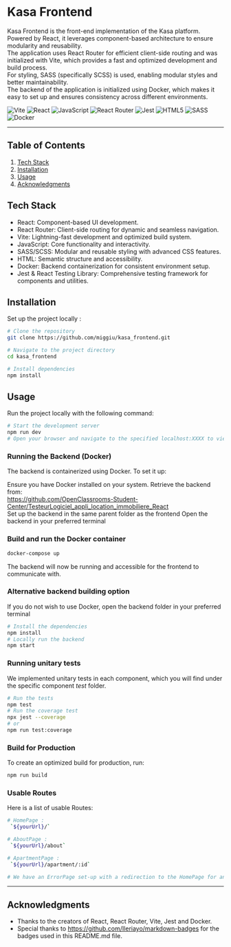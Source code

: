 # Kasa Frontend
Kasa Frontend is the front-end implementation of the Kasa platform.<br>Powered by React, it leverages component-based architecture to ensure modularity and reusability.<br>The application uses React Router for efficient client-side routing and was initialized with Vite, which provides a fast and optimized development and build process.<br>For styling, SASS (specifically SCSS) is used, enabling modular styles and better maintainability.<br>The backend of the application is initialized using Docker, which makes it easy to set up and ensures consistency across different environments.


![Vite](https://img.shields.io/badge/vite-%23646CFF.svg?style=for-the-badge&logo=vite&logoColor=white)
![React](https://img.shields.io/badge/react-%2320232a.svg?style=for-the-badge&logo=react&logoColor=%2361DAFB)
![JavaScript](https://img.shields.io/badge/javascript-%23323330.svg?style=for-the-badge&logo=javascript&logoColor=%23F7DF1E)
![React Router](https://img.shields.io/badge/React_Router-CA4245?style=for-the-badge&logo=react-router&logoColor=white)
![Jest](https://img.shields.io/badge/-jest-%23C21325?style=for-the-badge&logo=jest&logoColor=white)
![HTML5](https://img.shields.io/badge/html5-%23E34F26.svg?style=for-the-badge&logo=html5&logoColor=white)
![SASS](https://img.shields.io/badge/SASS-hotpink.svg?style=for-the-badge&logo=SASS&logoColor=white)
![Docker](https://img.shields.io/badge/docker-%230db7ed.svg?style=for-the-badge&logo=docker&logoColor=white)

---
## Table of Contents 
1. [Tech Stack](#tech-stack)
2. [Installation](#installation)
3. [Usage](#usage)
4. [Acknowledgments](#acknowledgments)

## Tech Stack
- React: Component-based UI development.
- React Router: Client-side routing for dynamic and seamless navigation.
- Vite: Lightning-fast development and optimized build system.
- JavaScript: Core functionality and interactivity.
- SASS/SCSS: Modular and reusable styling with advanced CSS features.
- HTML: Semantic structure and accessibility.
- Docker: Backend containerization for consistent environment setup.
- Jest & React Testing Library: Comprehensive testing framework for components and utilities.

## Installation
Set up the project locally :
```bash
# Clone the repository
git clone https://github.com/miggiu/kasa_frontend.git

# Navigate to the project directory
cd kasa_frontend

# Install dependencies
npm install
```
## Usage
Run the project locally with the following command:

```bash
# Start the development server
npm run dev
# Open your browser and navigate to the specified localhost:XXXX to view the application.
```

### Running the Backend (Docker)
The backend is containerized using Docker. To set it up:

Ensure you have Docker installed on your system.
Retrieve the backend from:<br> https://github.com/OpenClassrooms-Student-Center/TesteurLogiciel_appli_location_immobiliere_React<br>Set up the backend in the same parent folder as the frontend
Open the backend in your preferred terminal 

### Build and run the Docker container
```bash
docker-compose up
```
The backend will now be running and accessible for the frontend to communicate with.

### Alternative backend building option
If you do not wish to use Docker, open the backend folder in your preferred terminal
```bash
# Install the dependencies 
npm install 
# Locally run the backend 
npm start
```

### Running unitary tests 
We implemented unitary tests in each component, which you will find under the specific component _test_ folder. 
```bash
# Run the tests
npm test 
# Run the coverage test 
npx jest --coverage
# or
npm run test:coverage
```

### Build for Production
To create an optimized build for production, run:

```bash
npm run build
```

### Usable Routes 
Here is a list of usable Routes:

```bash
# HomePage :
 `${yourUrl}/`

# AboutPage :
 `${yourUrl}/about`

# ApartmentPage :
 `${yourUrl}/apartment/:id`

# We have an ErrorPage set-up with a redirection to the HomePage for any URL out of those specified above
```

---

## Acknowledgments
- Thanks to the creators of React, React Router, Vite, Jest and Docker.
- Special thanks to https://github.com/Ileriayo/markdown-badges for the badges used in this README.md file. 

